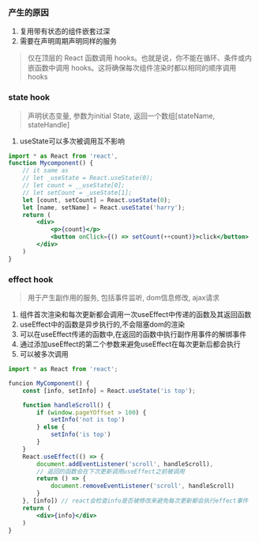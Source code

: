 ### 产生的原因
1. 复用带有状态的组件嵌套过深
2. 需要在声明周期声明同样的服务
> 仅在顶层的 React 函数调用 hooks。也就是说，你不能在循环、条件或内嵌函数中调用 hooks。这将确保每次组件渲染时都以相同的顺序调用 hooks

### state hook
> 声明状态变量, 参数为initial State, 返回一个数组[stateName, stateHandle]
1. useState可以多次被调用互不影响
```jsx
import * as React from 'react',
function Mycomponent() {
    // it same as 
    // let _useState = React.useState(0);
    // let count = __useState[0];
    // let setCount = _useState[1];
    let [count, setCount] = React.useState(0);
    let [name, setName] = React.useState('harry');
    return (
        <div>
            <p>{count}</p>
            <button onClick={() => setCount(++count)}>click</button>
        </div>
    )
}
```

### effect hook
> 用于产生副作用的服务, 包括事件监听, dom信息修改, ajax请求
1. 组件首次渲染和每次更新都会调用一次useEffect中传递的函数及其返回函数
2. useEffect中的函数是异步执行的,不会阻塞dom的渲染
3. 可以在useEffect传递的函数中,在返回的函数中执行副作用事件的解绑事件
4. 通过添加useEffect的第二个参数来避免useEffect在每次更新后都会执行
5. 可以被多次调用
```jsx
import * as React from 'react';

funcion MyComponent() {
    const [info, setInfo] = React.useState('is top');

    function handleScroll() {
        if (window.pageYOffset > 100) {
            setInfo('not is top')
        } else {
            setInfo('is top')
        }
    }
    React.useEffect(() => {
        document.addEventListener('scroll', handleScroll),
        // 返回的函数会在下次更新调用useEffect之前被调用
        return () => {
            document.removeEventListener('scroll', handleScroll)
        } 
    }, [info]) // react会检查info是否被修改来避免每次更新都会执行effect事件
    return (
        <div>{info}</div>
    )
}
```